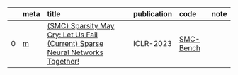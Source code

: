 |    | meta                              | title                                                                                                                        | publication   | code                                                 | note   |
|---:|:----------------------------------|:-----------------------------------------------------------------------------------------------------------------------------|:--------------|:-----------------------------------------------------|:-------|
|  0 | [m](../../meta/EHWNTP1V.prototxt) | [ (SMC) Sparsity May Cry: Let Us Fail (Current) Sparse Neural Networks Together!](https://openreview.net/pdf?id=J6F3lLg4Kdp) | ICLR-2023     | [SMC-Bench](https://github.com/VITA-Group/SMC-Bench) |        |